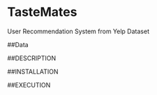 # TasteMates
User Recommendation System from Yelp Dataset

##Data 

##DESCRIPTION

##INSTALLATION

##EXECUTION